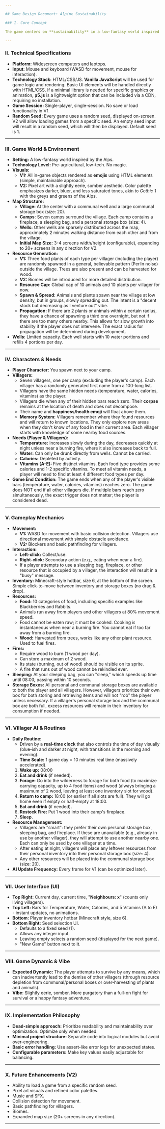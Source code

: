 ```yaml
---

## Game Design Document: Alpine Sustainability

### I. Core Concept

The game centers on **sustainability** in a low-fantasy world inspired by the Alps. Players must manage their needs (temperature, water, calories, vitamins) while interacting with a shared, finite world. The core dynamic explores the tension between personal survival and the well-being of other inhabitants, with the implicit goal of not driving the environment out of balance. The game world is not small; it takes at least 5 minutes of walking to reach an edge.

---
```


### II. Technical Specifications

* **Platform:** Widescreen computers and laptops.
* **Input:** Mouse and keyboard (WASD for movement, mouse for interaction).
* **Technology Stack:** HTML/CSS/JS. **Vanilla JavaScript** will be used for game logic and rendering. Basic UI elements will be handled directly with HTML/CSS. If a minimal library is needed for specific graphics or animation, **p5.js** is a lightweight option that can be included via a CDN, requiring no installation.
* **Game Session:** Single-player, single-session. No save or load functionality in V1.
* **Random Seed:** Every game uses a random seed, displayed on-screen. V2 will allow loading games from a specific seed. An empty seed input will result in a random seed, which will then be displayed. Default seed is 1.

---

### III. Game World & Environment

* **Setting:** A low-fantasy world inspired by the Alps.
* **Technology Level:** Pre-agricultural, low-tech. No magic.
* **Visuals:**
    * **V1:** All in-game objects rendered as **emojis** using HTML elements (simple, maintainable approach).
    * **V2:** Pixel art with a slightly eerie, somber aesthetic. Color palette emphasizes darker, bluer, and less saturated tones, akin to *Gothic 1* with the greys and greens of the Alps.
* **Map Structure:**
    * **Village:** At the center with a communal well and a large communal storage box (size: 20).
    * **Camps:** Seven camps surround the village. Each camp contains a fireplace, a sleeping bag, and a personal storage box (size: 4).
    * **Wells:** Other wells are sparsely distributed across the map, approximately 2 minutes walking distance from each other and from the village.
    * **Initial Map Size:** 3-4 screens width/height (configurable), expanding to 20+ screens in any direction for V2.
* **Resource Generation:**
    * **V1:** Three food plants of each type per villager (including the player) are randomly spawned in a general, believable pattern (Perlin noise) outside the village. Trees are also present and can be harvested for wood.
    * **V2:** Biomes will be introduced for more detailed distribution.
    * **Resource Cap:** Global cap of 10 animals and 10 plants per villager for now.
    * **Spawn & Spread:** Animals and plants spawn near the village at low density, but in groups, slowly spreading out. The intent is a "decent stock but decreasing as I venture out" vibe.
    * **Propagation:** If there are 2 plants or animals within a certain radius, they have a chance of spawning a third one overnight, but not if there are too many others nearby. This allows for slow growth into stability if the player does not intervene. The exact radius for propagation will be determined during development.
* **Wells:** Limited capacity. Each well starts with 10 water portions and refills 4 portions per day.

---

### IV. Characters & Needs

* **Player Character:** You spawn next to your camp.
* **Villagers:**
    * Seven villagers, one per camp (excluding the player's camp). Each villager has a randomly generated first name from a 100-long list.
    * Villagers have the same hidden needs (temperature, water, calories, vitamins) as the player.
    * Villagers die when any of their hidden bars reach zero. Their **corpse** remains at the location of death and does not decompose.
    * Their name and **happiness/health emoji** will float above them.
    * **Memory System:** Villagers remember where they found resources and will return to known locations. They only explore new areas when they don't know of any food in their current area. Each villager starts with knowledge of some nearby food sources.
* **Needs (Player & Villagers):**
    * **Temperature:** Increases slowly during the day, decreases quickly at night unless near a burning fire, where it also increases back to full.
    * **Water:** Can only be drunk directly from wells. Cannot be carried.
    * **Calories:** Depleted by activity.
    * **Vitamins (A-E):** Five distinct vitamins. Each food type provides some calories and 1-2 specific vitamins. To meet all vitamin needs, a player will need to find at least 4 different food types per day.
* **Game End Condition:** The game ends when any of the player's visible bars (temperature, water, calories, vitamins) reaches zero. The game does NOT end if all other villagers die. If multiple bars reach zero simultaneously, the exact trigger does not matter; the player is considered dead.

---

### V. Gameplay Mechanics

* **Movement:**
    * **V1:** WASD for movement with basic collision detection. Villagers use directional movement with simple obstacle avoidance.
    * **V2:** Blockers and basic pathfinding for villagers.
* **Interaction:**
    * **Left-click:** Collect/use.
    * **Right-click:** Secondary action (e.g., eating when near a fire).
    * If a player attempts to use a sleeping bag, fireplace, or other resource that is occupied by a villager, the interaction will result in a "busy" message.
* **Inventory:** Minecraft-style hotbar, size 6, at the bottom of the screen. Simple click-to-move between inventory and storage boxes (no drag & drop).
* **Resources:**
    * **Food:** 10 categories of food, including specific examples like Blackberries and Rabbits.
    * Animals run away from players and other villagers at 80% movement speed.
    * Food cannot be eaten raw; it must be cooked. Cooking is instantaneous when near a burning fire. You cannot eat if too far away from a burning fire.
    * **Wood:** Harvested from trees, works like any other plant resource. Used to fuel fires.
* **Fires:**
    * Require wood to burn (1 wood per day).
    * Can store a maximum of 2 wood.
    * Its state (burning, out of wood) should be visible on its sprite.
    * A fire that runs out of wood cannot be rekindled ever.
* **Sleeping:** At your sleeping bag, you can "sleep," which speeds up time until 08:00, passing within 10 seconds.
* **Storage Boxes:** All personal and communal storage boxes are available to both the player and all villagers. However, villagers prioritize their own box for both storing and retrieving items and will not "rob" the player unless necessary. If a villager's personal storage box and the communal box are both full, excess resources will remain in their inventory for consumption if needed.

---

### VI. Villager AI & Routines

* **Daily Routine:**
    * Driven by a **real-time clock** that also controls the time of day visually (blue-ish and darker at night, with transitions in the morning and evening).
    * **Time Scale:** 1 game day = 10 minutes real time (massively accelerated).
    1.  **Wake up:** 08:00
    2.  **Eat and drink** (if needed).
    3.  **Forage:** Go into the wilderness to forage for both food (to maximize carrying capacity, up to 4 food items) and wood (always bringing a maximum of 2 wood, leaving at least one inventory slot for wood).
    4.  **Return to camp:** 18:00 (or earlier if all slots are full). They will go home even if empty or half-empty at 18:00.
    5.  **Eat and drink** (if needed).
    6.  **Restock Fire:** Put 1 wood into their camp's fireplace.
    7.  **Sleep.**
* **Resource Management:**
    * Villagers are "smart": they prefer their own personal storage box, sleeping bag, and fireplace. If these are unavailable (e.g., already in use by another villager), they will attempt to use another nearby one. Each can only be used by one villager at a time.
    * After eating at night, villagers will place any leftover resources from their personal inventory into their personal storage box (size: 4).
    * Any other resources will be placed into the communal storage box (size: 20).
* **AI Update Frequency:** Every frame for V1 (can be optimized later).

---

### VII. User Interface (UI)

* **Top Right:** Current day, current time, "**Neighbours: x**" (counts only living villagers).
* **Top Left:** Bars for Temperature, Water, Calories, and 5 Vitamins (A to E) - instant updates, no animations.
* **Bottom:** Player inventory hotbar (Minecraft style, size 6).
* **Bottom Right:** Seed selection UI.
    * Defaults to a fixed seed (1).
    * Allows any integer input.
    * Leaving empty selects a random seed (displayed for the next game).
    * "New Game" button next to it.

---

### VIII. Game Dynamic & Vibe

* **Expected Dynamic:** The player attempts to survive by any means, which can inadvertently lead to the demise of other villagers (through resource depletion from communal/personal boxes or over-harvesting of plants and animals).
* **Vibe:** Slightly eerie, somber. More purgatory than a full-on fight for survival or a happy fantasy adventure.

---

### IX. Implementation Philosophy

* **Dead-simple approach:** Prioritize readability and maintainability over optimization. Optimize only when needed.
* **Minimal project structure:** Separate code into logical modules but avoid over-engineering.
* **Basic error handling:** Use assert-like error logs for unexpected states.
* **Configurable parameters:** Make key values easily adjustable for balancing.

---

### X. Future Enhancements (V2)

* Ability to load a game from a specific random seed.
* Pixel art visuals and refined color palettes.
* Music and SFX.
* Collision detection for movement.
* Basic pathfinding for villagers.
* Biomes.
* Expanded map size (20+ screens in any direction).

---
